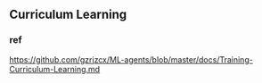 ## Curriculum Learning

### ref
https://github.com/gzrjzcx/ML-agents/blob/master/docs/Training-Curriculum-Learning.md
